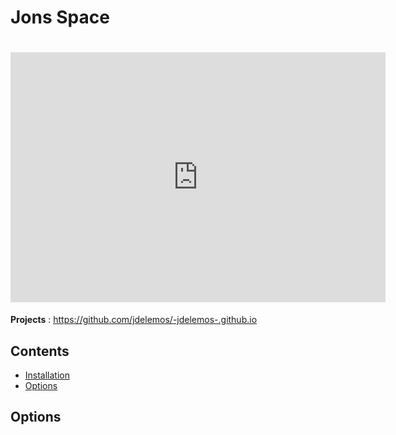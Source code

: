 # **Jons Space**

# <iframe src="https://i.pinimg.com/736x/f8/c3/fa/f8c3fa581276e712edbc2515ede222bb--custom-consoles-videogames.jpg" style="border:0px #ffffff solid;" name="myiFrame" scrolling="yes" frameborder="1" marginheight="0px" marginwidth="0px" height="400px" width="600px" allowfullscreen></iframe>

**Projects** : https://github.com/jdelemos/-jdelemos-.github.io
## Contents

- [Installation](#installation)
- [Options](#options)


## Options


